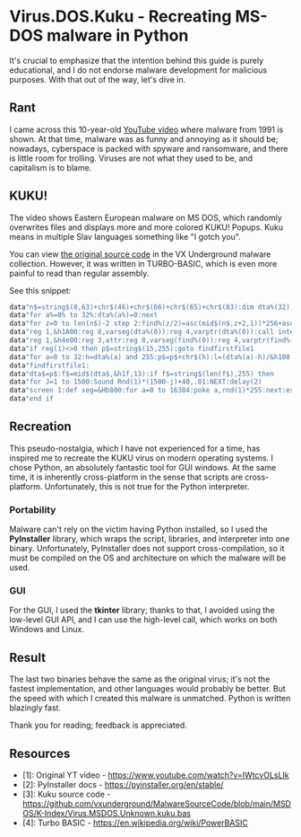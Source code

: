 # Virus.DOS.Kuku - Recreating MS-DOS malware in Python

It's crucial to emphasize that the intention behind this guide is purely educational, and I do not endorse malware development for malicious purposes. With that out of the way, let's dive in.

## Rant

I came across this 10-year-old [YouTube video](https://www.youtube.com/watch?v=IWtcvOLsLIk) where malware from 1991 is shown. At that time, malware was as funny and annoying as it should be; nowadays, cyberspace is packed with spyware and ransomware, and there is little room for trolling. Viruses are not what they used to be, and capitalism is to blame.

## KUKU!

The video shows Eastern European malware on MS DOS, which randomly overwrites files and displays more and more colored KUKU! Popups. Kuku means in multiple Slav languages something like "I gotch you".

You can view [the original source code](https://github.com/vxunderground/MalwareSourceCode/blob/main/MSDOS/K-Index/Virus.MSDOS.Unknown.kuku.bas) in the VX Underground malware collection. However, it was written in TURBO-BASIC, which is even more painful to read than regular assembly.

See this snippet:

```vb
data"n$=string$(8,63)+chr$(46)+chr$(66)+chr$(65)+chr$(83):dim dta%(32),find%(32)
data"for a%=0% to 32%:dta%(a%)=0:next
data"for z=0 to len(n$)-2 step 2:find%(z/2)=asc(mid$(n$,z+2,1))*256+asc(mid$(n$,z+1,1)):next
data"reg 1,&h1A00:reg 8,varseg(dta%(0)):reg 4,varptr(dta%(0)):call interrupt &h21
data"reg 1,&h4e00:reg 3,attr:reg 8,varseg(find%(0)):reg 4,varptr(find%(0)):call interrupt &h21
data"if reg(1)<>0 then p$=string$(15,255):goto findfirstfile1
data"for a=0 to 32:h=dta%(a) and 255:p$=p$+chr$(h):l=(dta%(a)-h)/&h100 and 255:p$=p$+chr$(l):next
data"findfirstfile1:
data"dta$=p$:f$=mid$(dta$,&h1f,13):if f$=string$(len(f$),255) then
data"for J=1 to 1500:Sound Rnd(1)*(1500-j)+40,.01:NEXT:delay(2)
data"screen 1:def seg=&Hb800:for a=0 to 16384:poke a,rnd(1)*255:next:exit sub
data"end if
```

## Recreation

This pseudo-nostalgia, which I have not experienced for a time, has inspired me to recreate the KUKU virus on modern operating systems. I chose Python, an absolutely fantastic tool for GUI windows. At the same time, it is inherently cross-platform in the sense that scripts are cross-platform. Unfortunately, this is not true for the Python interpreter.
 
### Portability 

Malware can't rely on the victim having Python installed, so I used the **PyInstaller** library, which wraps the script, libraries, and interpreter into one binary.
Unfortunately, PyInstaller does not support cross-compilation, so it must be compiled on the OS and architecture on which the malware will be used.

### GUI

For the GUI, I used the **tkinter** library; thanks to that, I avoided using the low-level GUI API, and I can use the high-level call, which works on both Windows and Linux.

## Result

The last two binaries behave the same as the original virus; it's not the fastest implementation, and other languages would probably be better. But the speed with which I created this malware is unmatched. Python is written blazingly fast.

Thank you for reading; feedback is appreciated.

## Resources

- [1]: Original YT video - https://www.youtube.com/watch?v=IWtcvOLsLIk
- [2]: PyInstaller docs - https://pyinstaller.org/en/stable/
- [3]: Kuku source code - https://github.com/vxunderground/MalwareSourceCode/blob/main/MSDOS/K-Index/Virus.MSDOS.Unknown.kuku.bas
- [4]: Turbo BASIC - https://en.wikipedia.org/wiki/PowerBASIC

